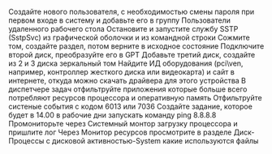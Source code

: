 Создайте нового пользователя, с необходимостью смены пароля при первом входе в систему и добавьте его в группу Пользователи удаленного рабочего стола
Остановите и запустите службу SSTP (SstpSvc) из графической оболочки и из командной строки
Сожмите том, создайте раздел, потом верните в исходное состояние
Подключите второй диск, преобразуйте его в GPT
Добавьте третий диск, создайте из 2 и 3 диска зеркальный том
Найдите ИД оборудования (pci\ven, например, контроллер жесткого диска или видеокарта) и сайт в интернете, откуда можно скачать драйвера для этого устройства
В диспетчере задач отфильтруйте приложения которые больше всего потребляют ресурсов процессора и оперативную память
Отфильтруйте систеные события с кодом 6013 или 7036
Создайте задание, которое будет в 14.00 в рабочие дни запускать команду ping 8.8.8.8
Промониторьте через Системный монтор загрузку процессора и пришлите лог
Через Монитор ресурсов просмотрите в разделе Диск-Процессы с дисковой активностью-System какие используются файлы